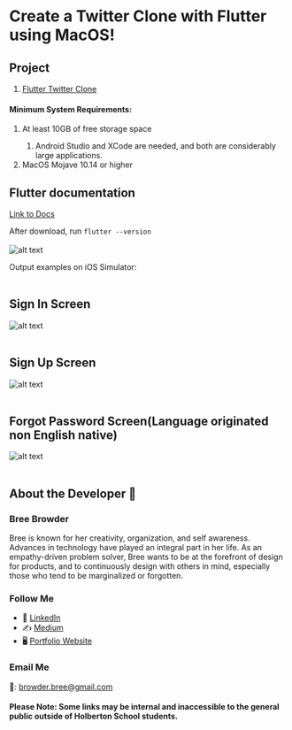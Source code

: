 # Create a Twitter Clone with Flutter using MacOS!

## Project

1. [Flutter Twitter Clone](https://intranet.hbtn.io/projects/2849)


#### Minimum System Requirements:
<ol>
  <li>At least 10GB of free storage space</li>
      <ol>
         <li>Android Studio and XCode are needed, and both are considerably large applications.</li>
      </ol>
  <li>MacOS Mojave 10.14 or higher</li>
</ol>


## Flutter documentation
[Link to Docs](https://docs.flutter.dev/get-started/install/macos)

After download, run ``` flutter --version ``` <br />
<br />
![alt text](https://github.com/breebrowder/holberton-flutter_intro/blob/main/flutter-v.png)

Output examples on iOS Simulator: <br />
<br />
## Sign In Screen
![alt text](https://github.com/breebrowder/holberton-twitter_clone/blob/main/flutter%20screenshot/flutter_01.png)<br />
<br />
## Sign Up Screen
![alt text](https://github.com/breebrowder/holberton-twitter_clone/blob/main/flutter%20screenshot/flutter_02.png)<br />
<br />
## Forgot Password Screen(Language originated non English native)
![alt text](https://github.com/breebrowder/holberton-twitter_clone/blob/main/flutter%20screenshot/flutter_03.png)<br />
<br />


## About the Developer  💬

### Bree Browder

Bree is known for her creativity, organization, and self awareness. Advances in technology have played an integral part in her life. As an empathy-driven problem solver, Bree wants to be at the forefront of design for products, and to continuously design with others in mind, especially those who tend to be marginalized or forgotten.

### Follow Me

- 📁 [LinkedIn](https://www.linkedin.com/in/breebrowder/)
- ✍️ [Medium](https://medium.com/@breebrowder)
- 🖥️ [Portfolio Website](https://breebrowder.github.io)

### Email Me
📩: browder.bree@gmail.com


#### Please Note: Some links may be internal and inaccessible to the general public outside of Holberton School students.
